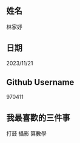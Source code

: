 姓名
----
林家妤

日期
----
2023/11/21

Github Username
---------------
970411

我最喜歡的三件事
---------------
打鼓 攝影 算數學